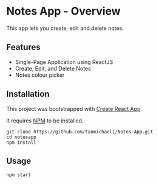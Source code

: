 # Notes App - Overview

This app lets you create, edit and delete notes.

## Features

- Single-Page Application using ReactJS
- Create, Edit, and Delete Notes
- Notes colour picker

## Installation

This project was bootstrapped with [Create React App](https://github.com/facebook/create-react-app).

It requires [NPM](https://docs.npmjs.com/) to be installed.

    git clone https://github.com/tanmichael1/Notes-App.git
    cd notesapp
    npm install

## Usage

    npm start
